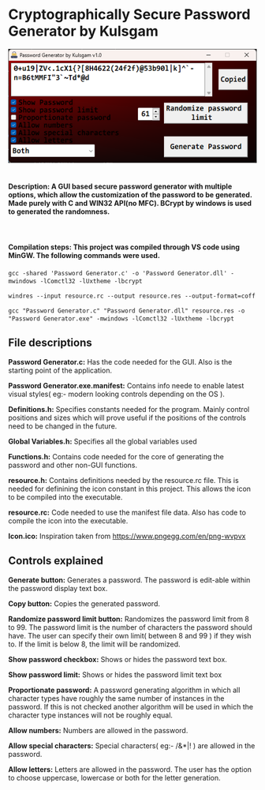# Cryptographically Secure Password Generator by Kulsgam

[![Watch the video](Image.png)](https://youtu.be/i7HwYwaZGCc)
&nbsp;
#### **Description:** A GUI based secure password generator with multiple options, which allow the customization of the password to be generated. Made purely with C and WIN32 API(no MFC). BCrypt by windows is used to generated the randomness.
&nbsp;
#### **Compilation steps:** This project was compiled through VS code using MinGW. The following commands were used.
```
gcc -shared 'Password Generator.c' -o 'Password Generator.dll' -mwindows -lComctl32 -lUxtheme -lbcrypt 
```
```
windres --input resource.rc --output resource.res --output-format=coff
```
```
gcc "Password Generator.c" "Password Generator.dll" resource.res -o "Password Generator.exe" -mwindows -lComctl32 -lUxtheme -lbcrypt
```

## File descriptions
**Password Generator.c:** Has the code needed for the GUI. Also is the starting point of the application.

**Password Generator.exe.manifest:** Contains info neede to enable latest visual styles( eg:- modern looking controls depending on the OS ). 

**Definitions.h:** Specifies constants needed for the program. Mainly control positions and sizes which will prove useful if the positions of the controls need to be changed in the future.

**Global Variables.h:** Specifies all the global variables used

**Functions.h:** Contains code needed for the core of generating the password and other non-GUI functions.

**resource.h:** Contains definitions needed by the resource.rc file. This is needed for definining the icon constant in this project. This allows the icon to be compiled into the executable.

**resource.rc:** Code needed to use the manifest file data. Also has code to compile the icon into the executable.

**Icon.ico:** Inspiration taken from <https://www.pngegg.com/en/png-wvpvx>

## Controls explained
**Generate button:** Generates a password. The password is edit-able within the password display text box.

**Copy button:** Copies the generated password.

**Randomize password limit button:** Randomizes the password limit from 8 to 99. The password limit is the number of characters the password should have. The user can specify their own limit( between 8 and 99 ) if they wish to. If the limit is below 8, the limit will be randomized.

**Show password checkbox:** Shows or hides the password text box.

**Show password limit:** Shows or hides the password limit text box

**Proportionate password:** A password generating algorithm in which all character types have roughly the same number of instances in the password. If this is not checked another algorithm will be used in which the character type instances will not be roughly equal.

**Allow numbers:** Numbers are allowed in the password.

**Allow special characters:** Special characters( eg:- /&*\|! ) are allowed in the password.

**Allow letters:** Letters are allowed in the password. The user has the option to choose uppercase, lowercase or both for the letter generation.
